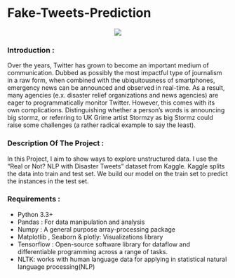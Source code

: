 # Fake-Tweets-Prediction
<p align="center">
  <img  src="https://user-images.githubusercontent.com/39211262/81529079-acf1a700-937b-11ea-99de-fff722dcc150.jpg">
</p>

### Introduction :

   Over the years, Twitter has grown to become an important medium of communication. Dubbed as possibly the most impactful type of journalism in a raw form, when combined with the ubiquitousness of smartphones, emergency news can be announced and observed in real-time. As a result, many agencies (e.x. disaster relief organizations and news agencies) are eager to programmatically monitor Twitter. However, this comes with its own complications. Distinguishing whether a person’s words is announcing big stormz, or referring to UK Grime artist Stormzy as big Stormz could raise some challenges (a rather radical example to say the least).
     
### Description Of  The Project :
   In this Project, I aim to show ways to explore unstructured data. I use the “Real or Not? NLP with Disaster Tweets” dataset from Kaggle.
Kaggle splits the data into train and test set. We build our model on the train set to predict the instances in the test set.


### Requirements :

  * Python 3.3+
  * Pandas : For data manipulation and analysis
  * Numpy : A general purpose array-processing package
  * Matplotlib , Seaborn & plotly: Visualizations library
  * Tensorflow :  Open-source software library for dataflow and differentiable programming across a range of tasks.
  * NLTK: works with human language data for applying in statistical natural language processing(NLP)
  
  
  
 
  
